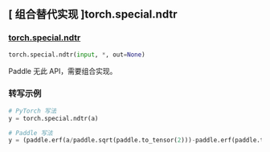 ## [ 组合替代实现 ]torch.special.ndtr

### [torch.special.ndtr](https://pytorch.org/docs/stable/special.html#torch.special.ndtr)

```python
torch.special.ndtr(input, *, out=None)
```

Paddle 无此 API，需要组合实现。

### 转写示例

```python
# PyTorch 写法
y = torch.special.ndtr(a)

# Paddle 写法
y = (paddle.erf(a/paddle.sqrt(paddle.to_tensor(2)))-paddle.erf(paddle.to_tensor(-float('inf'))))/2
```
